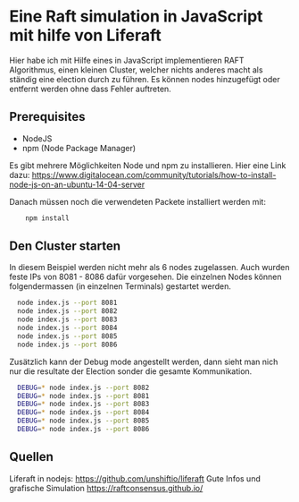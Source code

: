 # Eine Raft simulation in JavaScript mit hilfe von Liferaft
Hier habe ich mit Hilfe eines in JavaScript implementieren RAFT Algorithmus, einen
kleinen Cluster, welcher nichts anderes macht als ständig eine election durch
zu führen. Es können nodes hinzugefügt oder entfernt werden ohne dass Fehler auftreten.

## Prerequisites

- NodeJS
- npm (Node Package Manager)

Es gibt mehrere Möglichkeiten Node und npm zu installieren. Hier eine Link dazu: https://www.digitalocean.com/community/tutorials/how-to-install-node-js-on-an-ubuntu-14-04-server

Danach müssen noch die verwendeten Packete installiert werden mit:
```bash
    npm install
```

## Den Cluster starten
In diesem Beispiel werden nicht mehr als 6 nodes zugelassen. Auch wurden feste IPs von 8081 - 8086 dafür vorgesehen.
Die einzelnen Nodes können folgendermassen (in einzelnen Terminals) gestartet werden.

```bash
  node index.js --port 8081
  node index.js --port 8082
  node index.js --port 8083
  node index.js --port 8084
  node index.js --port 8085
  node index.js --port 8086
```

Zusätzlich kann der Debug mode angestellt werden, dann sieht man nich nur die
resultate der Election sonder die gesamte Kommunikation.

```bash
  DEBUG=* node index.js --port 8082
  DEBUG=* node index.js --port 8081
  DEBUG=* node index.js --port 8083
  DEBUG=* node index.js --port 8084
  DEBUG=* node index.js --port 8085
  DEBUG=* node index.js --port 8086
```

## Quellen
Liferaft in nodejs: https://github.com/unshiftio/liferaft
Gute Infos und grafische Simulation https://raftconsensus.github.io/
